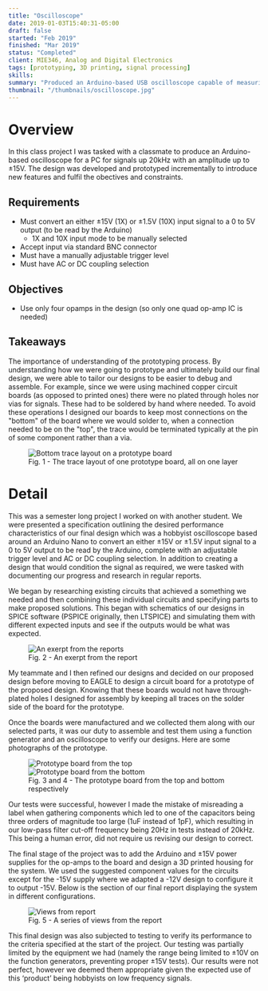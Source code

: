 ```yaml
---
title: "Oscilloscope"
date: 2019-01-03T15:40:31-05:00
draft: false
started: "Feb 2019"
finished: "Mar 2019"
status: "Completed"
client: MIE346, Analog and Digital Electronics
tags: [prototyping, 3D printing, signal processing]
skills:
summary: "Produced an Arduino-based USB oscilloscope capable of measuring signals up to 20kHz, with AC/DC coupling and hardware 1X/10X scaling"
thumbnail: "/thumbnails/oscilloscope.jpg"
---
```


# Overview

In this class project I was tasked with a classmate to produce an Arduino-based oscilloscope for a PC for 
signals up 20kHz with an amplitude up to ±15V. The design was developed and prototyped incrementally to 
introduce new features and fulfil the obectives and constraints.

## Requirements
- Must convert an either ±15V (1X) or ±1.5V (10X) input signal to a 0 to 5V output (to be read by the Arduino)
  - 1X and 10X input mode to be manually selected
- Accept input via standard BNC connector
- Must have a manually adjustable trigger level
- Must have AC or DC coupling selection

## Objectives
- Use only four opamps in the design (so only one quad op-amp IC is needed)

## Takeaways
The importance of understanding of the prototyping process. By understanding how we were going to prototype
and ultimately build our final design, we were able to tailor our designs to be easier to debug and assemble.
For example, since we were using machined copper circuit boards (as opposed to printed ones) there were no
plated through holes nor vias for signals. These had to be soldered by hand where needed. To avoid these
operations I designed our boards to keep most connections on the "bottom" of the board where we would solder
to, when a connection needed to be on the "top", the trace would be terminated typically at the pin of some
component rather than a via.

<figure>
<img src="/images/scope-traces.png" alt="Bottom trace layout on a prototype board">
<figcaption>Fig. 1 - The trace layout of one prototype board, all on one layer</figcaption>
</figure>

# Detail

This was a semester long project I worked on with another student. We were presented a specification outlining the 
desired performance characteristics of our final design which was a hobbyist oscilloscope based around an Arduino 
Nano to convert an either ±15V or ±1.5V input signal to a 0 to 5V output to be read by the Arduino, complete with 
an adjustable trigger level and AC or DC coupling selection. In addition to creating a design that would condition 
the signal as required, we were tasked with documenting our progress and research in regular reports. 

We began by researching existing circuits that achieved a something we needed and then combining these individual 
circuits and specifying parts to make proposed solutions. This began with schematics of our designs in SPICE software 
(PSPICE originally, then LTSPICE) and simulating them with different expected inputs and see if the outputs would be 
what was expected.

<figure>
<img src="/images/scope-report.png" alt="An exerpt from the reports">
<figcaption>Fig. 2 - An exerpt from the report</figcaption>
</figure>

My teammate and I then refined our designs and decided on our proposed design before moving to EAGLE to design a 
circuit board for a prototype of the proposed design. Knowing that these boards would not have through-plated 
holes I designed for assembly by keeping all traces on the solder side of the board for the prototype.

Once the boards were manufactured and we collected them along with our selected parts, it was our duty to assemble 
and test them using a function generator and an oscilloscope to verify our designs. Here are some photographs of 
the prototype.

<figure>
<img src="/images/scope-top-proto.jpg" alt="Prototype board from the top">
<img src="/images/scope-bottom-proto.jpg" alt="Prototype board from the bottom">
<figcaption>Fig. 3 and 4 - The prototype board from the top and bottom respectively</figcaption>
</figure>

Our tests were successful, however I made the mistake of misreading a label when gathering components which led 
to one of the capacitors being three orders of magnitude too large (1uF instead of 1pF), which resulting in our 
low-pass filter cut-off frequency being 20Hz in tests instead of 20kHz. This being a human error, did not require 
us revising our design to correct.

The final stage of the project was to add the Arduino and ±15V power supplies for the op-amps to the board and 
design a 3D printed housing for the system. We used the suggested component values for the circuits except for 
the -15V supply where we adapted a -12V design to configure it to output -15V. Below is the section of our final 
report displaying the system in different configurations.

<figure>
<img src="/images/scope-views.jpg" alt="Views from report">
<figcaption>Fig. 5 - A series of views from the report</figcaption>
</figure>


This final design was also subjected to testing to verify its performance to the criteria specified at the start 
of the project. Our testing was partially limited by the equipment we had (namely the range being limited to ±10V 
on the function generators, preventing proper ±15V tests). Our results were not perfect, however we deemed them 
appropriate given the expected use of this ‘product’ being hobbyists on low frequency signals.
